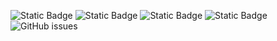 ![Static Badge](https://img.shields.io/badge/blacklists-60-000000) ![Static Badge](https://img.shields.io/badge/blacklisted-3029817-cc0000) ![Static Badge](https://img.shields.io/badge/whitelisted-2243-00CC00) ![Static Badge](https://img.shields.io/badge/streaming_blacklist-28107-000000) ![GitHub issues](https://img.shields.io/github/issues/fabriziosalmi/blacklists)
